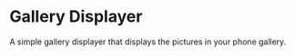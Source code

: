 Gallery Displayer
==================

A simple gallery displayer that displays the pictures in your phone gallery.

